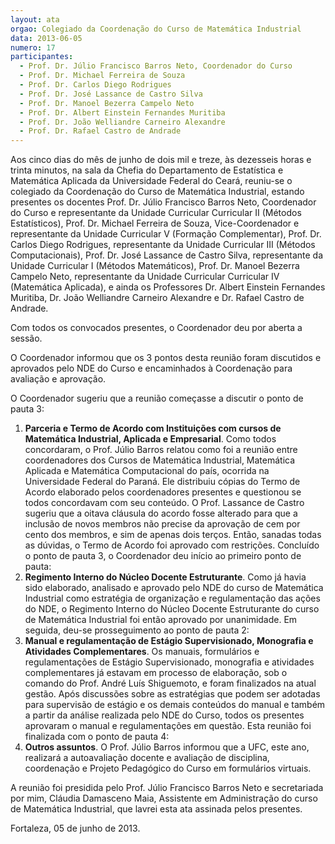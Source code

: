 ```yaml
---
layout: ata
orgao: Colegiado da Coordenação do Curso de Matemática Industrial
data: 2013-06-05
numero: 17
participantes:
  - Prof. Dr. Júlio Francisco Barros Neto, Coordenador do Curso
  - Prof. Dr. Michael Ferreira de Souza
  - Prof. Dr. Carlos Diego Rodrigues
  - Prof. Dr. José Lassance de Castro Silva
  - Prof. Dr. Manoel Bezerra Campelo Neto
  - Prof. Dr. Albert Einstein Fernandes Muritiba
  - Prof. Dr. João Welliandre Carneiro Alexandre
  - Prof. Dr. Rafael Castro de Andrade
---
```


Aos cinco dias do mês de junho de dois mil e treze, às dezesseis horas e trinta minutos, na sala da Chefia do Departamento de Estatística e Matemática Aplicada da Universidade Federal do Ceará, reuniu-se o colegiado da Coordenação do Curso de Matemática Industrial, estando presentes os docentes Prof. Dr. Júlio Francisco Barros Neto, Coordenador do Curso e representante da Unidade Curricular Curricular II (Métodos Estatísticos), Prof. Dr. Michael Ferreira de Souza, Vice-Coordenador e representante da Unidade Curricular V (Formação Complementar), Prof. Dr. Carlos Diego Rodrigues, representante da Unidade Curricular III (Métodos Computacionais), Prof. Dr. José Lassance de Castro Silva, representante da Unidade Curricular I (Métodos Matemáticos), Prof. Dr. Manoel Bezerra Campelo Neto, representante da Unidade Curricular Curricular IV (Matemática Aplicada), e ainda os Professores Dr. Albert Einstein Fernandes Muritiba, Dr. João Welliandre Carneiro Alexandre e Dr. Rafael Castro de Andrade.

Com todos os convocados presentes, o Coordenador deu por aberta a sessão.

O Coordenador informou que os 3 pontos desta reunião foram discutidos e aprovados pelo NDE do Curso e encaminhados à Coordenação para avaliação e aprovação.

O Coordenador sugeriu que a reunião começasse a discutir o ponto de pauta 3:

1. **Parceria e Termo de Acordo com Instituições com cursos de Matemática Industrial, Aplicada e Empresarial**.
   Como todos concordaram, o Prof. Júlio Barros relatou como foi a reunião entre coordenadores dos Cursos de Matemática Industrial, Matemática Aplicada e Matemática Computacional do país, ocorrida na Universidade Federal do Paraná.
   Ele distribuiu cópias do Termo de Acordo elaborado pelos coordenadores presentes e questionou se todos concordavam com seu conteúdo.
   O Prof. Lassance de Castro sugeriu que a oitava cláusula do acordo fosse alterado para que a inclusão de novos membros não precise da aprovação de cem por cento dos membros, e sim de apenas dois terços.
   Então, sanadas todas as dúvidas, o Termo de Acordo foi aprovado com restrições.
   Concluído o ponto de pauta 3, o Coordenador deu início ao primeiro ponto de pauta:
2. **Regimento Interno do Núcleo Docente Estruturante**.
   Como já havia sido elaborado, analisado e aprovado pelo NDE do curso de Matemática Industrial como estratégia de organização e regulamentação das ações do NDE, o Regimento Interno do Núcleo Docente Estruturante do curso de Matemática Industrial foi então aprovado por unanimidade.
   Em seguida, deu-se prosseguimento ao ponto de pauta 2:
3. **Manual e regulamentação de Estágio Supervisionado, Monografia e Atividades Complementares**.
   Os manuais, formulários e regulamentações de Estágio Supervisionado, monografia e atividades complementares já estavam em processo de elaboração, sob o comando do Prof. André Luís Shiguemoto, e foram finalizados na atual gestão.
   Após discussões sobre as estratégias que podem ser adotadas para supervisão de estágio e os demais conteúdos do manual e também a partir da análise realizada pelo NDE do Curso, todos os presentes aprovaram o manual e regulamentações em questão.
   Esta reunião foi finalizada com o ponto de pauta 4:
4. **Outros assuntos**.
   O Prof. Júlio Barros informou que a UFC, este ano, realizará a autoavaliação docente e avaliação de disciplina, coordenação e Projeto Pedagógico do Curso em formulários virtuais.

A reunião foi presidida pelo Prof. Júlio Francisco Barros Neto e secretariada por mim, Cláudia Damasceno Maia, Assistente em Administração do curso de Matemática Industrial, que lavrei esta ata assinada pelos presentes.

Fortaleza, 05 de junho de 2013.
